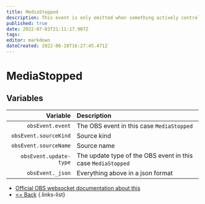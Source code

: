 ```yaml
---
title: MediaStopped
description: This event is only emitted when something actively controls the media/VLC source. In other words, the source will never emit this on its own naturally.
published: true
date: 2022-07-03T21:11:17.907Z
tags: 
editor: markdown
dateCreated: 2022-06-28T16:27:45.471Z
---
```


# MediaStopped

## Variables

| Variable | Description |
|---------:|:------------|
| `obsEvent.event` | The OBS event in this case `MediaStopped`
| `obsEvent.sourceKind` | Source kind
| `obsEvent.sourceName` | Source name
| `obsEvent.update-type` | The update type of the OBS event in this case `MediaStopped`
| `obsEvent._json` | Everything above in a json format

* [Official OBS websocket documentation about this](https://github.com/obsproject/obs-websocket/blob/4.x-current/docs/generated/protocol.md#mediastopped)
* [<= Back](/en/Integrations/OBS/OBS-Events)
{.links-list}